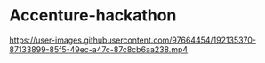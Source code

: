 # Accenture-hackathon



https://user-images.githubusercontent.com/97664454/192135370-87133899-85f5-49ec-a47c-87c8cb6aa238.mp4

